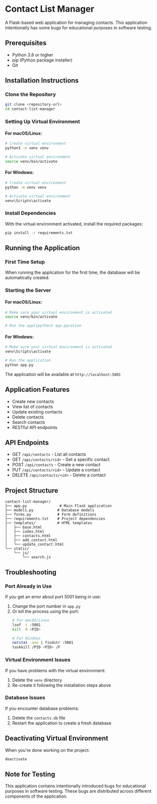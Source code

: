 # Contact List Manager

A Flask-based web application for managing contacts. This application intentionally has some bugs for educational purposes in software testing.

## Prerequisites

- Python 3.8 or higher
- pip (Python package installer)
- Git

## Installation Instructions

### Clone the Repository
```bash
git clone <repository-url>
cd contact-list-manager
```

### Setting Up Virtual Environment

#### For macOS/Linux:
```bash
# Create virtual environment
python3 -m venv venv

# Activate virtual environment
source venv/bin/activate
```

#### For Windows:
```bash
# Create virtual environment
python -m venv venv

# Activate virtual environment
venv\Scripts\activate
```

### Install Dependencies

With the virtual environment activated, install the required packages:
```bash
pip install -r requirements.txt
```

## Running the Application

### First Time Setup
When running the application for the first time, the database will be automatically created.

### Starting the Server

#### For macOS/Linux:
```bash
# Make sure your virtual environment is activated
source venv/bin/activate

# Run the applipython3 app.pycation

```

#### For Windows:
```bash
# Make sure your virtual environment is activated
venv\Scripts\activate

# Run the application
python app.py
```

The application will be available at `http://localhost:5001`

## Application Features

- Create new contacts
- View list of contacts
- Update existing contacts
- Delete contacts
- Search contacts
- RESTful API endpoints

## API Endpoints

- GET `/api/contacts` - List all contacts
- GET `/api/contacts/<id>` - Get a specific contact
- POST `/api/contacts` - Create a new contact
- PUT `/api/contacts/<id>` - Update a contact
- DELETE `/api/contacts/<id>` - Delete a contact

## Project Structure
```
contact-list-manager/
├── app.py               # Main Flask application
├── models.py           # Database models
├── forms.py            # Form definitions
├── requirements.txt    # Project dependencies
├── templates/          # HTML templates
│   ├── base.html
│   ├── index.html
│   ├── contacts.html
│   ├── add_contact.html
│   └── update_contact.html
└── static/
    └── js/
        └── search.js
```

## Troubleshooting

### Port Already in Use
If you get an error about port 5001 being in use:
1. Change the port number in `app.py`
2. Or kill the process using the port:
   ```bash
   # For macOS/Linux
   lsof -i :5001
   kill -9 <PID>
   
   # For Windows
   netstat -ano | findstr :5001
   taskkill /PID <PID> /F
   ```

### Virtual Environment Issues
If you have problems with the virtual environment:
1. Delete the `venv` directory
2. Re-create it following the installation steps above

### Database Issues
If you encounter database problems:
1. Delete the `contacts.db` file
2. Restart the application to create a fresh database

## Deactivating Virtual Environment

When you're done working on the project:
```bash
deactivate
```

## Note for Testing

This application contains intentionally introduced bugs for educational purposes in software testing. These bugs are distributed across different components of the application.
